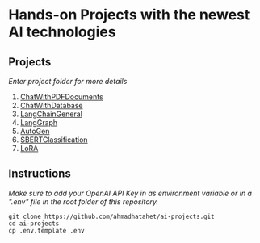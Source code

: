 # Hands-on Projects with the newest AI technologies


## Projects
_Enter project folder for more details_
1. [ChatWithPDFDocuments](https://github.com/ahmadhatahet/ai-projects/tree/master/ChatWithPDFDocuments)
2. [ChatWithDatabase](https://github.com/ahmadhatahet/ai-projects/tree/master/ChatWithDatabase)
3. [LangChainGeneral](https://github.com/ahmadhatahet/ai-projects/tree/master/LangChainGeneral)
4. [LangGraph](https://github.com/ahmadhatahet/ai-projects/tree/master/LangGraph)
5. [AutoGen](https://github.com/ahmadhatahet/ai-projects/tree/master/AutoGen)
6. [SBERTClassification](https://github.com/ahmadhatahet/ai-projects/tree/master/SBERTClassification)
7. [LoRA](https://github.com/ahmadhatahet/ai-projects/tree/master/LoRA)


## Instructions
_Make sure to add your OpenAI API Key in as environment variable or in a ".env" file in the root folder of this repository._

```
git clone https://github.com/ahmadhatahet/ai-projects.git
cd ai-projects
cp .env.template .env
```